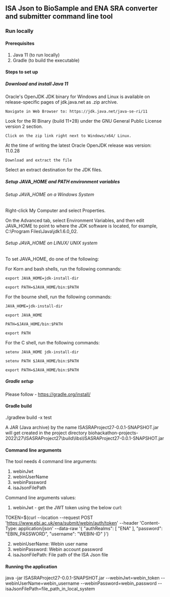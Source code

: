 ## ISA Json to BioSample and ENA SRA converter and submitter command line tool

### Run locally
#### Prerequisites
1. Java 11 (to run locally)
2. Gradle (to build the executable)

#### Steps to set up
##### Download and install Java 11
Oracle's OpenJDK JDK binary for Windows and Linux is available on release-specific pages of jdk.java.net as .zip archive.

    Navigate in Web Browser to: https://jdk.java.net/java-se-ri/11

Look for the RI Binary (build 11+28) under the GNU General Public License version 2 section.

    Click on the zip link right next to Windows/x64/ Linux.

At the time of writing the latest Oracle OpenJDK release was version: 11.0.28

    Download and extract the file

Select an extract destination for the JDK files.

##### Setup JAVA_HOME and PATH environment variables
###### Setup JAVA_HOME on a Windows System

Right-click My Computer and select Properties.

On the Advanced tab, select Environment Variables, and then edit JAVA_HOME to point to where the JDK software is located, for example, C:\Program Files\Java\jdk1.6.0_02.

###### Setup JAVA_HOME on  LINUX/ UNIX system

To set JAVA_HOME, do one of the following:

For Korn and bash shells, run the following commands:

    export JAVA_HOME=jdk-install-dir

    export PATH=$JAVA_HOME/bin:$PATH

For the bourne shell, run the following commands:

    JAVA_HOME=jdk-install-dir

    export JAVA_HOME

    PATH=$JAVA_HOME/bin:$PATH

    export PATH

For the C shell, run the following commands:

    setenv JAVA_HOME jdk-install-dir

    setenv PATH $JAVA_HOME/bin:$PATH

    export PATH=$JAVA_HOME/bin:$PATH

##### Gradle setup

Please follow - https://gradle.org/install/

#### Gradle build

./gradlew build -x test 

A JAR (Java archive) by the name ISASRAProject27-0.0.1-SNAPSHOT.jar will get created in the project directory
biohackathon-projects-2022\27\ISASRAProject27\build\libs\ISASRAProject27-0.0.1-SNAPSHOT.jar

#### Command line arguments

The tool needs 4 command line arguments:
1. webinJwt
2. webinUserName
3. webinPassword
4. isaJsonFilePath

Command line arguments values:
1. webinJwt - get the JWT token using the below curl:

TOKEN=$(curl --location --request POST 'https://www.ebi.ac.uk/ena/submit/webin/auth/token' --header 'Content-Type: application/json' --data-raw '{
"authRealms": [
"ENA"
],
"password": "EBIN_PASSWORD",
"username": "WEBIN-ID"
}')

2. webinUserName: Webin user name
3. webinPassword: Webin account password
4. isaJsonFilePath: File path of the ISA Json file

#### Running the application
java -jar ISASRAProject27-0.0.1-SNAPSHOT.jar --webinJwt=webin_token --webinUserName=webin_username --webinPassword=webin_password --isaJsonFilePath=file_path_in_local_system
